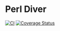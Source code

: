 # Perl Diver

[![CI](https://github.com/davorg/app-perldiver/actions/workflows/perltest.yml/badge.svg)](https://github.com/davorg/app-perldiver/actions/workflows/perltest.yml)
[![Coverage Status](https://coveralls.io/repos/github/davorg/app-perldiver/badge.svg?branch=main)](https://coveralls.io/github/davorg/app-perldiver?branch=main)
